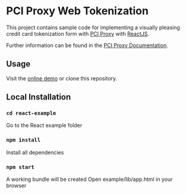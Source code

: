 # PCI Proxy Web Tokenization

This project contains sample code for implementing a visually pleasing credit card tokenization form
with [PCI Proxy](https://www.pci-proxy.com/) with [ReactJS](https://reactjs.org/).

Further information can be found in the [PCI Proxy Documentation](https://docs.pci-proxy.com/collect-and-store-cards/capture-iframes).

## Usage

Visit the [online demo](https://datatrans.github.io/secure-fields-sample/) or clone this repository.

## Local Installation

### `cd react-example`
Go to the React example folder

### `npm install`
Install all dependencies

### `npm start`
A working bundle will be created
Open example/lib/app.html in your browser
